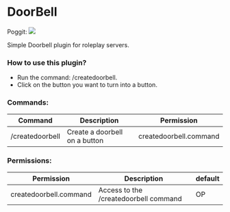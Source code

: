 # DoorBell
Poggit: [![](https://poggit.pmmp.io/shield.state/DoorBell)](https://poggit.pmmp.io/p/DoorBell)

Simple Doorbell plugin for roleplay servers.

### How to use this plugin?
* Run the command: /createdoorbell.
* Click on the button you want to turn into a button.


### Commands:
| Command | Description | Permission |
| --- | --- | --- |
| /createdoorbell | Create a doorbell on a button | createdoorbell.command |

### Permissions:
| Permission | Description | default |
| --- | --- | --- |
| createdoorbell.command | Access to the /createdoorbell command | OP |